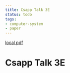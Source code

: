 ```yaml
---
title: Csapp Talk 3E
status: todo
tags:
- computer-system
- paper
---
```


[local pdf](../../../pdfs/csapp-talk-3e.pdf)

# Csapp Talk 3E
